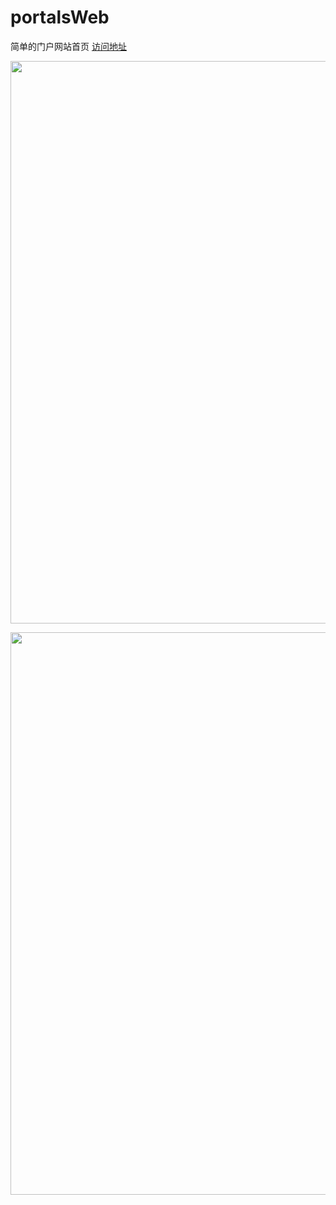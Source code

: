 # portalsWeb
简单的门户网站首页
[访问地址](https://J-DuYa.github.io/portalsWeb/)

 <p align="center">
  <img width="900" src="https://J-DuYa.github.io/portalsWeb/images/screem.png">
 </p>
  <p align="center">
  <img width="900" src="https://J-DuYa.github.io/portalsWeb/images/screem1.png">
 </p>
